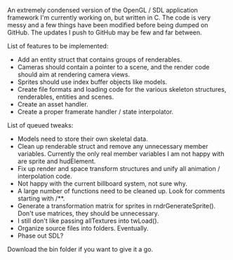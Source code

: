 An extremely condensed version of the OpenGL / SDL application framework I'm currently working on, but written in C. The code is very messy and a few things have been modified before being dumped on GitHub. The updates I push to GitHub may be few and far between.

List of features to be implemented:
* Add an entity struct that contains groups of renderables.
* Cameras should contain a pointer to a scene, and the render code should aim at rendering camera views.
* Sprites should use index buffer objects like models.
* Create file formats and loading code for the various skeleton structures, renderables, entities and scenes.
* Create an asset handler.
* Create a proper framerate handler / state interpolator.

List of queued tweaks:
* Models need to store their own skeletal data.
* Clean up renderable struct and remove any unnecessary member variables. Currently the only real member variables I am not happy with are sprite and hudElement.
* Fix up render and space transform structures and unify all animation / interpolation code.
* Not happy with the current billboard system, not sure why.
* A large number of functions need to be cleaned up. Look for comments starting with /**.
* Generate a transformation matrix for sprites in rndrGenerateSprite(). Don't use matrices, they should be unnecessary.
* I still don't like passing allTextures into twLoad().
* Organize source files into folders. Eventually.
* Phase out SDL?

Download the bin folder if you want to give it a go.